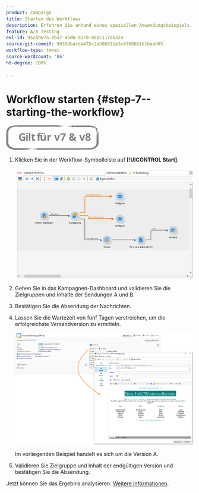 ```yaml
---
product: campaign
title: Starten des Workflows
description: Erfahren Sie anhand eines speziellen Anwendungsbeispiels, wie Sie A/B-Tests durchführen
feature: A/B Testing
exl-id: 9528b67a-8ba7-45d6-a2c0-06ac117d5324
source-git-commit: 9839dbacda475c2a586811e3c4f686b1b1baab05
workflow-type: tm+mt
source-wordcount: '86'
ht-degree: 100%

---
```


# Workflow starten {#step-7--starting-the-workflow}

![](../../assets/common.svg)

1. Klicken Sie in der Workflow-Symbolleiste auf **[!UICONTROL Start]**.

   ![](assets/use_case_abtesting_startwkfl_001.png)

1. Gehen Sie in das Kampagnen-Dashboard und validieren Sie die Zielgruppen und Inhalte der Sendungen A und B.
1. Bestätigen Sie die Absendung der Nachrichten.
1. Lassen Sie die Wartezeit von fünf Tagen verstreichen, um die erfolgreichste Versandversion zu ermitteln.

   ![](assets/use_case_abtesting_startwkfl_002.png)

   Im vorliegenden Beispiel handelt es sich um die Version A.

1. Validieren Sie Zielgruppe und Inhalt der endgültigen Version und bestätigen Sie die Absendung.

Jetzt können Sie das Ergebnis analysieren. [Weitere Informationen](a-b-testing-uc-analyzing.md).
